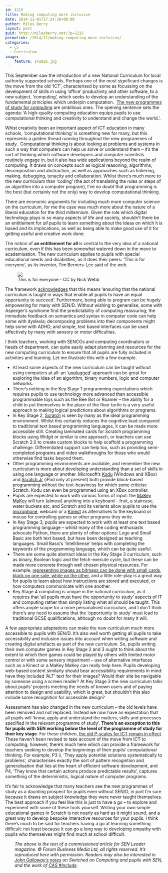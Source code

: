 ```yaml
---
id: 1215
title: Making computing more inclusive
date: 2014-11-01T17:24:29+00:00
author: Miles Berry
layout: post
guid: http://milesberry.net/?p=1215
permalink: /2014/11/making-computing-more-inclusive/
categories:
  - CS
  - Curriculum
image:
    feature: 141026.jpg
---
```

This September saw the introduction of a new National Curriculum for local authority supported schools. Perhaps one of the most significant changes is the move from the old ‘ICT’, characterised by some as focussing on the development of skills in using ‘office’ productivity and other software, to a new subject, ‘computing’, which seeks to develop an understanding of the fundamental principles which underpin computation.  [The new programmes of study for computing](https://www.gov.uk/government/publications/national-curriculum-in-england-computing-programmes-of-study/national-curriculum-in-england-computing-programmes-of-study) are ambitious ones. The opening sentence sets the agenda: ‘A high-quality computing education equips pupils to use computational thinking and creativity to understand and change the world.’.

Whist creativity been an important aspect of ICT education in many schools, ‘computational thinking’ is something new for many, but this represents a golden thread running throughout the new programmes of study.  Computational thinking is about looking at problems and systems in such a way that computers can help us solve or understand them &#8211; it’s the sort of thinking which software developers and computer scientists routinely engage in, but it also has wide applications beyond the realm of computing. It draws on concepts such as logical reasoning, algorithms, decomposition and abstraction, as well as approaches such as tinkering, making, debugging, tenacity and collaboration. Whilst there’s much more to the new curriculum than ‘coding’ (the act of translating the rules or steps of an algorithm into a computer program), I’ve no doubt that programming is the best (but certainly not the only) way to develop computational thinking.

There are economic arguments for including much more computer science on the curriculum, for me the case was much more about the nature of a liberal education for the third millennium. Given the role which digital technology plays in so many aspects of life and society, shouldn’t there be an entitlement for _all_ pupils to learn something about the ideas on which it is based and its implications, as well as being able to make good use of it for getting useful and creative work done.

The notion of **an entitlement for all** is central to the very idea of a national curriculum, even if this has been somewhat watered down in the move to academisation. The new curriculum applies to pupils with special educational needs and disabilities, as it does their peers: ‘This is for everyone’, as its inventor, Tim Berners-Lee said of the web.

<figure>
<img src="http://upload.wikimedia.org/wikipedia/commons/thumb/b/b0/This_is_for_Everyone.jpg/320px-This_is_for_Everyone.jpg">
<figcaption>This is for everyone - CC by Nick Webb
</figcaption>
</figure>



The framework [acknowledges](https://www.gov.uk/government/publications/national-curriculum-in-england-framework-for-key-stages-1-to-4/the-national-curriculum-in-england-framework-for-key-stages-1-to-4#inclusion) that this means ‘ensuring that the national curriculum is taught in ways that enable all pupils to have an equal opportunity to succeed’. Furthermore, being able to program can be hugely empowering for many with SEN/D. Without wishing to generalise, some with Asperger’s syndrome find the predictability of computing reassuring; the immediate feedback on semantics and syntax in computer code can help some with dyslexia; decomposing problems into their components might help some with ADHD; and simple, text based interfaces can be used effectively by many with sensory or motor difficulties.

I think teachers, working with SENCOs and computing coordinators or heads of department, can quite easily adapt planning and resources for the new computing curriculum to ensure that all pupils are fully included in activities and learning. Let me illustrate this with a few example.

  * At least some aspects of the new curriculum can be taught without using computers at all: an ‘[unplugged](http://csunplugged.org/)’ approach can be great for exploring the idea of an algorithm, binary numbers, logic and computer networks.
  * There’s nothing in the Key Stage 1 programming expectations which requires pupils to use technology more advanced than accessible programmable toys such as the Bee Bot or Roamer &#8211; the ability for a child to put themselves in the place of the floor turtle is a very useful approach to making logical predictions about algorithms or programs.
  * In Key Stage 2, [Scratch](http://scratch.mit.edu) is seen by many as the ideal programming environment. Whilst this certainly reduces the cognitive load compared to traditional text based programming languages, it can be made more accessible still. Creating laminated cards for Scratch programming blocks using Widgit or similar is one approach, or teachers can use Scratch 2.0 to create custom blocks to help scaffold a programming challenge. Differentiated support can help too, such as providing semi-completed programs and video walkthroughs for those who would otherwise find tasks beyond them.
  * Other programming environments are available, and remember the new curriculum is more about developing understanding than a set of skills in using one language or another. Microsoft’s [Kodu](http://www.kodugamelab.com/) (Windows and XBox) and [Scratch Jr](http://www.scratchjr.org/) (iPad only at present) both provide block-based programming without the text-heaviness for which some criticise Scratch. Kodu can even be programmed using an XBox controller.
  * Pupils are expected to work with various forms of input: the [MaKey MaKey](http://www.makeymakey.com/) will turn (almost) anything into a keyboard &#8211; fruit, a staircase, water buckets etc, and Scratch and its variants allow pupils to use the [microphone](http://scratch.mit.edu/projects/20968943/), webcam or a [Kinect](http://scratch.saorog.com/) as alternatives to the keyboard or mouse for controlling games or other programs they write.
  * In Key Stage 3, pupils are expected to work with at least one text based programming language &#8211; whilst many of the coding enthusiasts advocate Python, there are plenty of other options: Logo and Small Basic are both text based, but have been designed as teaching languages. Small Basic’s ‘IntelliSense’ helps with completing the keywords of the programming language, which can be quite useful.
  * There are some quite abstract ideas in the Key Stage 3 curriculum, such as binary, Boolean logic and the fetch-execute cycle, but these can be made more concrete through well chosen physical resources. For example, [representing images as bitmaps can be done with small cards, black on one side, white on the other](http://www.bbc.co.uk/programmes/b01r9tww/clips), and a little role-play is a great way for pupils to learn about how instructions are stored and executed, or how computers communicate with one another.
  * Key Stage 4 computing is unique in the national curriculum, as it requires that ‘all pupils must have the opportunity to study’ aspects of IT and computing rather than simply listing what all should be taught. This offers ample scope for a more personalised curriculum, and I don’t think there’s any need to assume that the ‘opportunity to study’ must lead to traditional GCSE qualifications, although no doubt for many it will.

A few appropriate adaptations can make the new curriculum much more accessible to pupils with SEN/D. It’s also well worth getting all pupils to take accessibility and inclusion issues into account when writing software and creating digital artefacts as part of the new curriculum. So, pupils writing their own computer games in Key Stage 2 and 3 ought to think about the extent to which their games could be played by others with limited motor control or with some sensory impairment &#8211; use of alternative interfaces such as a Kinect or a MaKey MaKey can really help here. Pupils developing web-based content similarly should bear accessibility requirements in mind: have they included ‘ALT’ text for their images? Would their site be navigable by someone using a screen reader? At Key Stage 3 the new curriculum talks about pupils’ projects meeting the needs of known users and of paying attention to design and usability, which is great, but shouldn’t this also include some recognition for accessible design?

Assessment has also changed in the new curriculum &#8211; the old levels have been removed and not replaced. Instead we now have an expectation that all pupils will ‘know, apply and understand the matters, skills and processes specified in the relevant programme of study’. **There’s an exception to this for pupils with SEN working below the level of the programme of study for their key stage**. For these children, [the old P-scales for ICT remain in effect](http://community.computingatschool.org.uk/files/3903/original.pdf). These haven’t been revised to take account of the move from ICT to computing; however, there’s much here which can provide a framework for teachers seeking to develop the beginnings of their pupils’ computational thinking. For example, P3 ii, ‘They apply potential solutions systematically to problems’, characterises exactly the sort of pattern recognition and generalisation that lies at the heart of efficient software development, and P4, ‘They know that certain actions produce predictable results’, captures something of the deterministic, logical nature of computer programs.

It’s fair to acknowledge that many teachers see the new programmes of study as a daunting prospect for pupils even without SEN/D, in part I’m sure because it draws on subject knowledge they were never taught themselves. The best approach if you feel like this is just to have a go &#8211; to explore and experiment with some of these tools yourself. Writing your own simple educational games in Scratch is not nearly as hard as it might sound, and a great way to develop bespoke interactive resources for your pupils. I think there’s much to be said for teachers having a go at learning something difficult: not least because it can go a long way to developing empathy with pupils who themselves might find much at school difficult.

<p style="padding-left: 30px;">
  <em>The above is the text of a commissioned article for SEN Leader magazine. © Forum Business Media Ltd, all rights reserved. It&#8217;s reproduced here with permission. Readers may also be interested in <a href="http://www.risingstars-uk.com/uploads/publications/1544.pdf">John Galloway&#8217;s notes</a> on Switched on Computing and pupils with SEN, and the work of <a href="http://casinclude.org.uk/">CAS #Include</a>.</em>
</p>
